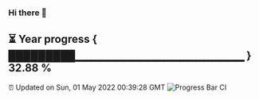 ### Hi there 👋
⏳ Year progress { █████████▁▁▁▁▁▁▁▁▁▁▁▁▁▁▁▁▁▁▁▁▁ } 32.88 %
---
⏰ Updated on Sun, 01 May 2022 00:39:28 GMT
![Progress Bar CI](https://github.com/Moyi321/Moyi321/workflows/Progress%20Bar%20CI/badge.svg)
